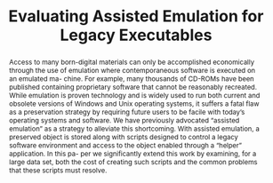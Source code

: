---
abstract: 'Access to many born-digital materials can only be accomplished economically
  through the use of emulation where contemporaneous software is executed on an emulated
  ma- chine. For example, many thousands of CD-ROMs have been published containing
  proprietary software that cannot be reasonably recreated. While emulation is proven
  technology and is widely used to run both current and obsolete versions of Windows
  and Unix operating systems, it suffers a fatal flaw as a preservation strategy by
  requiring future users to be facile with today’s operating systems and software.

  We have previously advocated “assisted emulation” as a strategy to alleviate this
  shortcoming. With assisted emulation, a preserved object is stored along with scripts
  designed to control a legacy software environment and access to the object enabled
  through a “helper” application. In this pa- per we significantly extend this work
  by examining, for a large data set, both the cost of creating such scripts and the
  common problems that these scripts must resolve.'
creators:
- Areyan, Enrique
- Cornelius, Kevin
- Toshniwal, Swetha
- Whelan, Gavin
- Brown, Geoffrey
date: null
document_url: https://services.phaidra.univie.ac.at/api/object/o:293866/download
grand_parent: iPRES
institutions: []
keywords:
- ischool
- toronto
- canada
- emulation
- assisted emulation
- digital preservation
landing_page_url: https://phaidra.univie.ac.at/o:293866
language: eng
layout: publication
license: CC BY-NC-SA 3.0 AT
notes_url: null
parent: iPRES 2012
presentation_url: null
publication_type: paper
size: 774259
source_name: iPRES
title: Evaluating Assisted Emulation for Legacy Executables
year: 2012
---